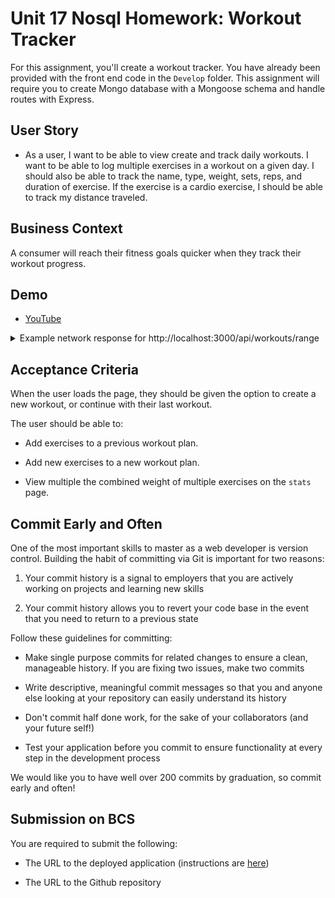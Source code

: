 # Unit 17 Nosql Homework: Workout Tracker

For this assignment, you'll create a workout tracker. You have already been provided with the front end code in the `Develop` folder. This assignment will require you to create Mongo database with a Mongoose schema and handle routes with Express.

## User Story

- As a user, I want to be able to view create and track daily workouts. I want to be able to log multiple exercises in a workout on a given day. I should also be able to track the name, type, weight, sets, reps, and duration of exercise. If the exercise is a cardio exercise, I should be able to track my distance traveled.

## Business Context

A consumer will reach their fitness goals quicker when they track their workout progress.

## Demo

- [YouTube](https://youtu.be/yUsxRaOYVG4)

<details>
  <summary>Example network response for http://localhost:3000/api/workouts/range</summary>

```js
Array[10][
  ({
    _id: '5e76f5ace86e9235b4684a98',
    day: '2020-03-22T05:20:44.610Z',
    exercises:
      Array[1][
        {
          _id: '5e76f5bce86e9235b4684a99',
          type: 'cardio',
          name: 'getting toilet paper',
          distance: 2,
          duration: 40
        }
      ],
    __v: 0,
    totalDuration: 40,
    id: '5e76f5ace86e9235b4684a98'
  },
  {
    _id: '5e76f577e86e9235b4684a94',
    day: '2020-03-22T05:19:51.241Z',
    exercises:
      Array[2][
        ({
          _id: '5e76f584e86e9235b4684a95',
          type: 'cardio',
          name: 'Running',
          distance: 8,
          duration: 20
        },
        {
          _id: '5e76f599e86e9235b4684a96',
          type: 'resistance',
          name: 'Squats',
          weight: 500,
          sets: 6,
          reps: 4,
          duration: 10
        })
      ],
    __v: 0,
    totalDuration: 30,
    id: '5e76f577e86e9235b4684a94'
  },
  {
    _id: '5e76f44d1066c12f78789c39',
    day: '2020-03-21T05:14:53.872Z',
    exercises:
      Array[1][
        {
          type: 'resistance',
          name: 'Bench',
          duration: 30,
          distance: 2
        }
      ],
    totalDuration: 30,
    id: '5e76f44d1066c12f78789c39'
  },
  {
    _id: '5e76f44d1066c12f78789c38',
    day: '2020-03-20T05:14:53.872Z',
    exercises:
      Array[1][
        {
          type: 'resistance',
          name: 'Military Press',
          duration: 20,
          weight: 300,
          reps: 10,
          sets: 4
        }
      ],
    totalDuration: 20,
    id: '5e76f44d1066c12f78789c38'
  },
  {
    _id: '5e76f44d1066c12f78789c37',
    day: '2020-03-19T05:14:53.872Z',
    exercises:
      Array[1][
        {
          type: 'resistance',
          name: 'Bench Press',
          duration: 20,
          weight: 300,
          reps: 10,
          sets: 4
        }
      ],
    totalDuration: 20,
    id: '5e76f44d1066c12f78789c37'
  },
  {
    _id: '5e76f44d1066c12f78789c36',
    day: '2020-03-18T05:14:53.872Z',
    exercises:
      Array[1][
        {
          type: 'resistance',
          name: 'Quad Press',
          duration: 30,
          weight: 300,
          reps: 10,
          sets: 4
        }
      ],
    totalDuration: 30,
    id: '5e76f44d1066c12f78789c36'
  },
  {
    _id: '5e76f44d1066c12f78789c35',
    day: '2020-03-17T05:14:53.872Z',
    exercises:
      Array[1][
        {
          type: 'resistance',
          name: 'Bench Press',
          duration: 20,
          weight: 300,
          reps: 10,
          sets: 4
        }
      ],
    totalDuration: 20,
    id: '5e76f44d1066c12f78789c35'
  },
  {
    _id: '5e76f44d1066c12f78789c34',
    day: '2020-03-16T05:14:53.872Z',
    exercises:
      Array[1][
        {
          type: 'resistance',
          name: 'Bench Press',
          duration: 20,
          weight: 285,
          reps: 10,
          sets: 4
        }
      ],
    totalDuration: 20,
    id: '5e76f44d1066c12f78789c34'
  },
  {
    _id: '5e76f44d1066c12f78789c33',
    day: '2020-03-15T05:14:53.872Z',
    exercises:
      Array[1][
        {
          type: 'cardio',
          name: 'Running',
          duration: 25,
          distance: 4
        }
      ],
    totalDuration: 25,
    id: '5e76f44d1066c12f78789c33'
  },
  {
    _id: '5e76f44d1066c12f78789c32',
    day: '2020-03-14T05:14:53.872Z',
    exercises:
      Array[1][
        {
          type: 'resistance',
          name: 'Push Press',
          duration: 25,
          weight: 185,
          reps: 8,
          sets: 4
        }
      ],
    totalDuration: 25,
    id: '5e76f44d1066c12f78789c32'
  })
];
```

  </details>

## Acceptance Criteria

When the user loads the page, they should be given the option to create a new workout, or continue with their last workout.

The user should be able to:

- Add exercises to a previous workout plan.

- Add new exercises to a new workout plan.

- View multiple the combined weight of multiple exercises on the `stats` page.

## Commit Early and Often

One of the most important skills to master as a web developer is version control. Building the habit of committing via Git is important for two reasons:

1. Your commit history is a signal to employers that you are actively working on projects and learning new skills

2. Your commit history allows you to revert your code base in the event that you need to return to a previous state

Follow these guidelines for committing:

- Make single purpose commits for related changes to ensure a clean, manageable history. If you are fixing two issues, make two commits

- Write descriptive, meaningful commit messages so that you and anyone else looking at your repository can easily understand its history

- Don't commit half done work, for the sake of your collaborators (and your future self!)

- Test your application before you commit to ensure functionality at every step in the development process

We would like you to have well over 200 commits by graduation, so commit early and often!

## Submission on BCS

You are required to submit the following:

- The URL to the deployed application (instructions are [here](../../17-nosql/supplemental/MongoDBHerokuDeploy.md))

- The URL to the Github repository
